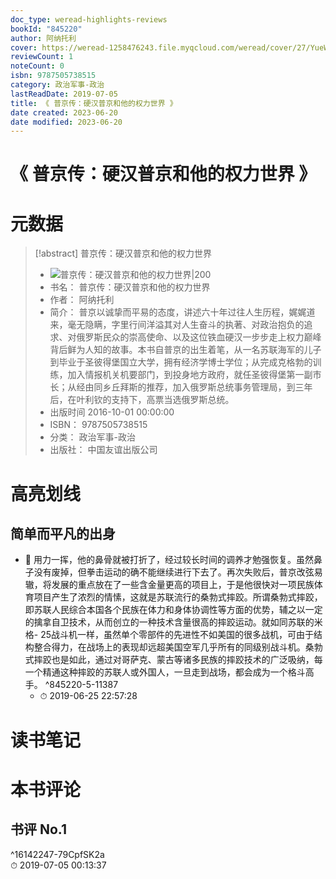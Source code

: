 ```yaml
---
doc_type: weread-highlights-reviews
bookId: "845220"
author: 阿纳托利
cover: https://weread-1258476243.file.myqcloud.com/weread/cover/27/YueWen_845220/t7_YueWen_845220.jpg
reviewCount: 1
noteCount: 0
isbn: 9787505738515
category: 政治军事-政治
lastReadDate: 2019-07-05
title: 《 普京传：硬汉普京和他的权力世界 》
date created: 2023-06-20
date modified: 2023-06-20
---
```


# 《 普京传：硬汉普京和他的权力世界 》

# 元数据

> [!abstract] 普京传：硬汉普京和他的权力世界
> - ![ 普京传：硬汉普京和他的权力世界|200](https://weread-1258476243.file.myqcloud.com/weread/cover/27/YueWen_845220/t7_YueWen_845220.jpg)
> - 书名： 普京传：硬汉普京和他的权力世界
> - 作者： 阿纳托利
> - 简介： 普京以诚挚而平易的态度，讲述六十年过往人生历程，娓娓道来，毫无隐瞒，字里行间洋溢其对人生奋斗的执著、对政治抱负的追求、对俄罗斯民众的崇高使命、以及这位铁血硬汉一步步走上权力巅峰背后鲜为人知的故事。本书自普京的出生着笔，从一名苏联海军的儿子到毕业于圣彼得堡国立大学，拥有经济学博士学位；从完成克格勃的训练，加入情报机关机要部门，到投身地方政府，就任圣彼得堡第一副市长；从经由同乡丘拜斯的推荐，加入俄罗斯总统事务管理局，到三年后，在叶利钦的支持下，高票当选俄罗斯总统。
> - 出版时间 2016-10-01 00:00:00
> - ISBN： 9787505738515
> - 分类： 政治军事-政治
> - 出版社： 中国友谊出版公司

# 高亮划线

## 简单而平凡的出身

- 📌 用力一挥，他的鼻骨就被打折了，经过较长时间的调养才勉强恢复。虽然鼻子没有废掉，但拳击运动的确不能继续进行下去了。再次失败后，普京改弦易辙，将发展的重点放在了一些含金量更高的项目上，于是他很快对一项民族体育项目产生了浓烈的情愫，这就是苏联流行的桑勃式摔跤。所谓桑勃式摔跤，即苏联人民综合本国各个民族在体力和身体协调性等方面的优势，辅之以一定的擒拿自卫技术，从而创立的一种技术含量很高的摔跤运动。就如同苏联的米格- 25战斗机一样，虽然单个零部件的先进性不如美国的很多战机，可由于结构整合得力，在战场上的表现却远超美国空军几乎所有的同级别战斗机。桑勃式摔跤也是如此，通过对哥萨克、蒙古等诸多民族的摔跤技术的广泛吸纳，每一个精通这种摔跤的苏联人或外国人，一旦走到战场，都会成为一个格斗高手。 ^845220-5-11387
    - ⏱ 2019-06-25 22:57:28

# 读书笔记

# 本书评论

## 书评 No.1

 ^16142247-79CpfSK2a  
⏱ 2019-07-05 00:13:37
